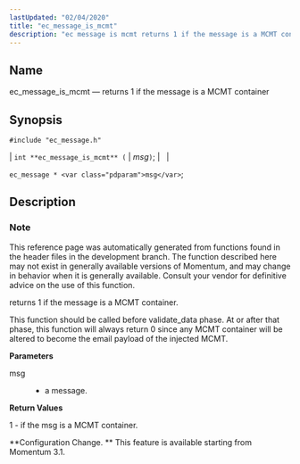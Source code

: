 ```yaml
---
lastUpdated: "02/04/2020"
title: "ec_message_is_mcmt"
description: "ec message is mcmt returns 1 if the message is a MCMT container int ec message is mcmt msg ec message msg This reference page was automatically generated from functions found in the header files in the development branch The function described here may not exist in generally available versions..."
---
```


<a name="apis.ec_message_is_mcmt"></a> 
## Name

ec_message_is_mcmt — returns 1 if the message is a MCMT container

## Synopsis

`#include "ec_message.h"`

| `int **ec_message_is_mcmt** (` | <var class="pdparam">msg</var>`)`; |   |

`ec_message * <var class="pdparam">msg</var>`;<a name="idp56026656"></a> 
## Description

### Note

This reference page was automatically generated from functions found in the header files in the development branch. The function described here may not exist in generally available versions of Momentum, and may change in behavior when it is generally available. Consult your vendor for definitive advice on the use of this function.

returns 1 if the message is a MCMT container.

This function should be called before validate_data phase. At or after that phase, this function will always return 0 since any MCMT container will be altered to become the email payload of the injected MCMT.

**<a name="idp56030208"></a> Parameters**

<dl class="variablelist">

<dt>msg</dt>

<dd>

- a message.

</dd>

</dl>

**<a name="idp56033200"></a> Return Values**

1 - if the msg is a MCMT container.

**Configuration Change. ** This feature is available starting from Momentum 3.1.